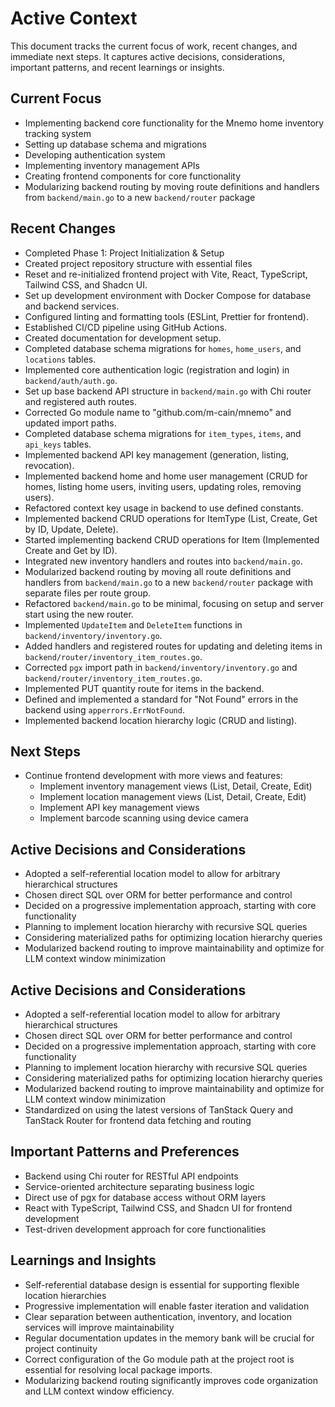 # Active Context

This document tracks the current focus of work, recent changes, and immediate next steps. It captures active decisions, considerations, important patterns, and recent learnings or insights.

## Current Focus

- Implementing backend core functionality for the Mnemo home inventory tracking system
- Setting up database schema and migrations
- Developing authentication system
- Implementing inventory management APIs
- Creating frontend components for core functionality
- Modularizing backend routing by moving route definitions and handlers from `backend/main.go` to a new `backend/router` package

## Recent Changes

- Completed Phase 1: Project Initialization & Setup
- Created project repository structure with essential files
- Reset and re-initialized frontend project with Vite, React, TypeScript, Tailwind CSS, and Shadcn UI.
- Set up development environment with Docker Compose for database and backend services.
- Configured linting and formatting tools (ESLint, Prettier for frontend).
- Established CI/CD pipeline using GitHub Actions.
- Created documentation for development setup.
- Completed database schema migrations for `homes`, `home_users`, and `locations` tables.
- Implemented core authentication logic (registration and login) in `backend/auth/auth.go`.
- Set up base backend API structure in `backend/main.go` with Chi router and registered auth routes.
- Corrected Go module name to "github.com/m-cain/mnemo" and updated import paths.
- Completed database schema migrations for `item_types`, `items`, and `api_keys` tables.
- Implemented backend API key management (generation, listing, revocation).
- Implemented backend home and home user management (CRUD for homes, listing home users, inviting users, updating roles, removing users).
- Refactored context key usage in backend to use defined constants.
- Implemented backend CRUD operations for ItemType (List, Create, Get by ID, Update, Delete).
- Started implementing backend CRUD operations for Item (Implemented Create and Get by ID).
- Integrated new inventory handlers and routes into `backend/main.go`.
- Modularized backend routing by moving all route definitions and handlers from `backend/main.go` to a new `backend/router` package with separate files per route group.
- Refactored `backend/main.go` to be minimal, focusing on setup and server start using the new router.
- Implemented `UpdateItem` and `DeleteItem` functions in `backend/inventory/inventory.go`.
- Added handlers and registered routes for updating and deleting items in `backend/router/inventory_item_routes.go`.
- Corrected `pgx` import path in `backend/inventory/inventory.go` and `backend/router/inventory_item_routes.go`.
- Implemented PUT quantity route for items in the backend.
- Defined and implemented a standard for "Not Found" errors in the backend using `apperrors.ErrNotFound`.
- Implemented backend location hierarchy logic (CRUD and listing).

## Next Steps

- Continue frontend development with more views and features:
  - Implement inventory management views (List, Detail, Create, Edit)
  - Implement location management views (List, Detail, Create, Edit)
  - Implement API key management views
  - Implement barcode scanning using device camera

## Active Decisions and Considerations

- Adopted a self-referential location model to allow for arbitrary hierarchical structures
- Chosen direct SQL over ORM for better performance and control
- Decided on a progressive implementation approach, starting with core functionality
- Planning to implement location hierarchy with recursive SQL queries
- Considering materialized paths for optimizing location hierarchy queries
- Modularized backend routing to improve maintainability and optimize for LLM context window minimization

## Active Decisions and Considerations

- Adopted a self-referential location model to allow for arbitrary hierarchical structures
- Chosen direct SQL over ORM for better performance and control
- Decided on a progressive implementation approach, starting with core functionality
- Planning to implement location hierarchy with recursive SQL queries
- Considering materialized paths for optimizing location hierarchy queries
- Modularized backend routing to improve maintainability and optimize for LLM context window minimization
- Standardized on using the latest versions of TanStack Query and TanStack Router for frontend data fetching and routing

## Important Patterns and Preferences

- Backend using Chi router for RESTful API endpoints
- Service-oriented architecture separating business logic
- Direct use of pgx for database access without ORM layers
- React with TypeScript, Tailwind CSS, and Shadcn UI for frontend development
- Test-driven development approach for core functionalities

## Learnings and Insights

- Self-referential database design is essential for supporting flexible location hierarchies
- Progressive implementation will enable faster iteration and validation
- Clear separation between authentication, inventory, and location services will improve maintainability
- Regular documentation updates in the memory bank will be crucial for project continuity
- Correct configuration of the Go module path at the project root is essential for resolving local package imports.
- Modularizing backend routing significantly improves code organization and LLM context window efficiency.
